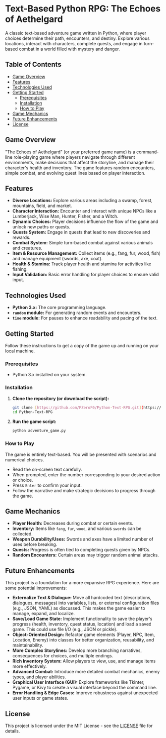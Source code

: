 # Text-Based Python RPG: The Echoes of Aethelgard

A classic text-based adventure game written in Python, where player choices determine their path, encounters, and destiny. Explore various locations, interact with characters, complete quests, and engage in turn-based combat in a world filled with mystery and danger.

## Table of Contents

* [Game Overview](#game-overview)
* [Features](#features)
* [Technologies Used](#technologies-used)
* [Getting Started](#getting-started)
    * [Prerequisites](#prerequisites)
    * [Installation](#installation)
    * [How to Play](#how-to-play)
* [Game Mechanics](#game-mechanics)
* [Future Enhancements](#future-enhancements)
* [License](#license)

## Game Overview

"The Echoes of Aethelgard" (or your preferred game name) is a command-line role-playing game where players navigate through different environments, make decisions that affect the storyline, and manage their character's health and inventory. The game features random encounters, simple combat, and evolving quest lines based on player interaction.

## Features

* **Diverse Locations:** Explore various areas including a swamp, forest, mountains, field, and market.
* **Character Interaction:** Encounter and interact with unique NPCs like a Lumberjack, Wise Man, Hunter, Fisher, and a Witch.
* **Dynamic Choices:** Player decisions influence the flow of the game and unlock new paths or quests.
* **Quests System:** Engage in quests that lead to new discoveries and rewards.
* **Combat System:** Simple turn-based combat against various animals and creatures.
* **Item & Resource Management:** Collect items (e.g., fang, fur, wood, fish) and manage equipment (swords, axe, coat).
* **Health & Stamina:** Track player health and stamina for activities like fishing.
* **Input Validation:** Basic error handling for player choices to ensure valid input.

## Technologies Used

* **Python 3.x:** The core programming language.
* **`random` module:** For generating random events and encounters.
* **`time` module:** For pauses to enhance readability and pacing of the text.

## Getting Started

Follow these instructions to get a copy of the game up and running on your local machine.

### Prerequisites

* Python 3.x installed on your system.

### Installation

1.  **Clone the repository (or download the script):**
    ```bash
    git clone [https://github.com/FZeroF0/Python-Text-RPG.git](https://github.com/FZeroF0/Python-Text-RPG.git)
    cd Python-Text-RPG
    ```

2.  **Run the game script:**
    ```bash
    python adventure_game.py
    ```

### How to Play

The game is entirely text-based. You will be presented with scenarios and numerical choices.
* Read the on-screen text carefully.
* When prompted, enter the number corresponding to your desired action or choice.
* Press `Enter` to confirm your input.
* Follow the narrative and make strategic decisions to progress through the game.

## Game Mechanics

* **Player Health:** Decreases during combat or certain events.
* **Inventory:** Items like `fang`, `fur`, `wood`, and various `swords` can be collected.
* **Weapon Durability/Uses:** Swords and axes have a limited number of uses before breaking.
* **Quests:** Progress is often tied to completing quests given by NPCs.
* **Random Encounters:** Certain areas may trigger random animal attacks.

## Future Enhancements

This project is a foundation for a more expansive RPG experience. Here are some potential improvements:

* **Externalize Text & Dialogue:** Move all hardcoded text (descriptions, dialogues, messages) into variables, lists, or external configuration files (e.g., JSON, YAML) as discussed. This makes the game easier to manage, expand, and localize.
* **Save/Load Game State:** Implement functionality to save the player's progress (health, inventory, quest status, location) and load a saved game. This could use file I/O (e.g., JSON or pickle).
* **Object-Oriented Design:** Refactor game elements (Player, NPC, Item, Location, Enemy) into classes for better organization, reusability, and maintainability.
* **More Complex Storylines:** Develop more branching narratives, consequences for choices, and multiple endings.
* **Rich Inventory System:** Allow players to view, use, and manage items more effectively.
* **Advanced Combat:** Introduce more detailed combat mechanics, enemy types, and player abilities.
* **Graphical User Interface (GUI):** Explore frameworks like Tkinter, Pygame, or Kivy to create a visual interface beyond the command line.
* **Error Handling & Edge Cases:** Improve robustness against unexpected user inputs or game states.

## License

This project is licensed under the MIT License - see the [LICENSE](LICENSE) file for details.
